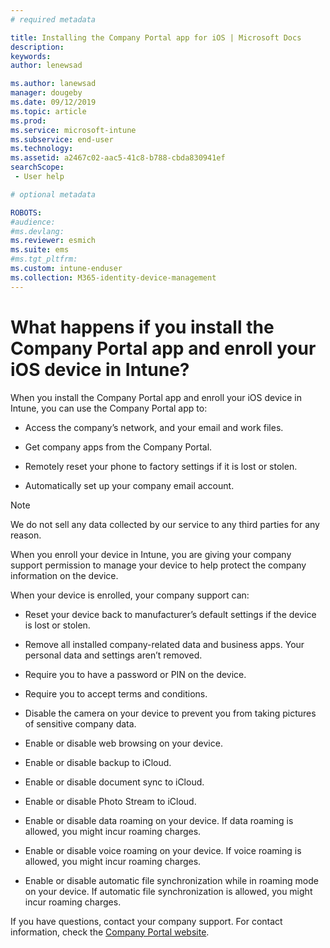```yaml
---
# required metadata

title: Installing the Company Portal app for iOS | Microsoft Docs
description:
keywords:
author: lenewsad

ms.author: lanewsad
manager: dougeby
ms.date: 09/12/2019
ms.topic: article
ms.prod:
ms.service: microsoft-intune
ms.subservice: end-user
ms.technology:
ms.assetid: a2467c02-aac5-41c8-b788-cbda830941ef
searchScope:
 - User help

# optional metadata

ROBOTS:  
#audience:
#ms.devlang:
ms.reviewer: esmich
ms.suite: ems
#ms.tgt_pltfrm:
ms.custom: intune-enduser
ms.collection: M365-identity-device-management
---
```



# What happens if you install the Company Portal app and enroll your iOS device in Intune?

When you install the Company Portal app and enroll your iOS device in Intune, you can use the Company Portal app to:

- Access the company’s network, and your email and work files.

- Get company apps from the Company Portal.

- Remotely reset your phone to factory settings if it is lost or stolen.

- Automatically set up your company email account.

> [!NOTE]
> We do not sell any data collected by our service to any third parties for any reason.  

When you enroll your device in Intune, you are giving your company support permission to manage your device to help protect the company information on the device.  

When your device is enrolled, your company support can:

- Reset your device back to manufacturer’s default settings if the device is lost or stolen.

- Remove all installed company-related data and business apps. Your personal data and settings aren’t removed.

- Require you to have a password or PIN on the device.

- Require you to accept terms and conditions.

- Disable the camera on your device to prevent you from taking pictures of sensitive company data.

- Enable or disable web browsing on your device.

- Enable or disable backup to iCloud.

- Enable or disable document sync to iCloud.

- Enable or disable Photo Stream to iCloud.

- Enable or disable data roaming on your device. If data roaming is allowed, you might incur roaming charges.

- Enable or disable voice roaming on your device. If voice roaming is allowed, you might incur roaming charges.

- Enable or disable automatic file synchronization while in roaming mode on your device. If automatic file synchronization is allowed, you might incur roaming charges.



If you have questions, contact your company support. For contact information, check the [Company Portal website](https://go.microsoft.com/fwlink/?linkid=2010980).
